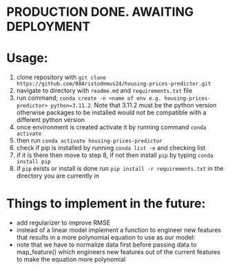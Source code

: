 # **PRODUCTION DONE. AWAITING DEPLOYMENT**  

# Usage:
1. clone repository with `git clone https://github.com/08Aristodemus24/housing-prices-predictor.git`
2. navigate to directory with `readme.md` and `requirements.txt` file
3. run command; `conda create -n <name of env e.g. housing-prices-predictor> python=3.11.2`. Note that 3.11.2 must be the python version otherwise packages to be installed would not be compatible with a different python version
4. once environment is created activate it by running command `conda activate`
5. then run `conda activate housing-prices-predictor`
6. check if pip is installed by running `conda list -e` and checking list
7. if it is there then move to step 8, if not then install `pip` by typing `conda install pip`
8. if `pip` exists or install is done run `pip install -r requirements.txt` in the directory you are currently in

# Things to implement in the future:
- add regularizer to improve RMSE
- instead of a linear model implement a function to engineer new features that results in a more polynomial equation to use as our model:
- note that we have to normalize data first before passing data to map_feature() which engineers new features out of the current features
to make the equation more polynomial